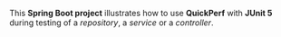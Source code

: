 This **Spring Boot project** illustrates how to use **QuickPerf** with **JUnit 5** during testing of a *repository*, a *service* or a *controller*.





